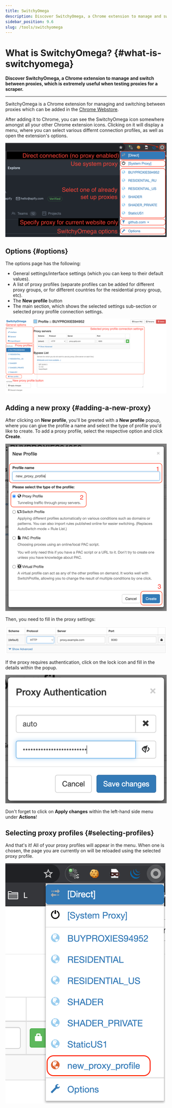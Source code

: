 ```yaml
---
title: SwitchyOmega
description: Discover SwitchyOmega, a Chrome extension to manage and switch between proxies, which is extremely useful when testing proxies for a scraper.
sidebar_position: 9.6
slug: /tools/switchyomega
---
```


# What is SwitchyOmega? {#what-is-switchyomega}

**Discover SwitchyOmega, a Chrome extension to manage and switch between proxies, which is extremely useful when testing proxies for a scraper.**

---

SwitchyOmega is a Chrome extension for managing and switching between proxies which can be added in the [Chrome Webstore](https://chrome.google.com/webstore/detail/padekgcemlokbadohgkifijomclgjgif).

After adding it to Chrome, you can see the SwitchyOmega icon somewhere amongst all your other Chrome extension icons. Clicking on it will display a menu, where you can select various differnt connection profiles, as well as open the extension's options.

![The SwitchyOmega interface](./images/switchyomega.png)

## Options {#options}

The options page has the following:

- General settings/interface settings (which you can keep to their default values).
- A list of proxy profiles (separate profiles can be added for different proxy groups, or for different countries for the residential proxy group, etc).
- The **New profile** button
- The main section, which shows the selected settings sub-section or selected proxy profile connection settings.

![SwitchyOmega options page](./images/switchyomega-options.png)

## Adding a new proxy {#adding-a-new-proxy}

After clicking on **New profile**, you'll be greeted with a **New profile** popup, where you can give the profile a name and select the type of profile you'd like to create. To add a proxy profile, select the respective option and click **Create**.

![Adding a proxy profile](./images/switchyomega-proxy-profile.png)

Then, you need to fill in the proxy settings:

![Adding proxy settings](./images/switchyomega-proxy-settings.png)

If the proxy requires authentication, click on the lock icon and fill in the details within the popup.

![Authenticating a proxy](./images/switchyomega-auth.png)

Don't forget to click on **Apply changes** within the left-hand side menu under **Actions**!

## Selecting proxy profiles {#selecting-profiles}

And that's it! All of your proxy profiles will appear in the menu. When one is chosen, the page you are currently on will be reloaded using the selected proxy profile.

![SwitchyOmega menu](./images/switchyomega-menu.png)
